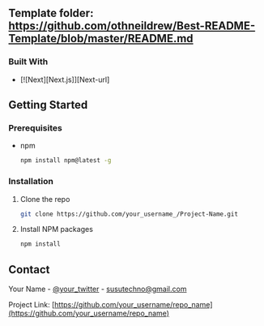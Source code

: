 ## Template folder: https://github.com/othneildrew/Best-README-Template/blob/master/README.md

### Built With
* [![Next][Next.js]][Next-url]

## Getting Started

### Prerequisites
* npm
  ```sh
  npm install npm@latest -g
  ```

### Installation

1. Clone the repo
   ```sh
   git clone https://github.com/your_username_/Project-Name.git
   ```
2. Install NPM packages
   ```sh
   npm install
   ```

## Contact

Your Name - [@your_twitter](https://twitter.com/ardorras) - susutechno@gmail.com

Project Link: [https://github.com/your_username/repo_name](https://github.com/your_username/repo_name)